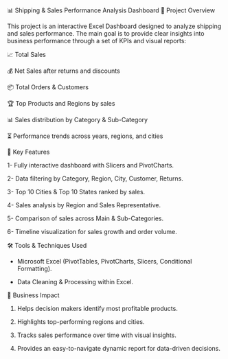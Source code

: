 📊 Shipping & Sales Performance Analysis Dashboard
📝 Project Overview

This project is an interactive Excel Dashboard designed to analyze shipping and sales performance.
The main goal is to provide clear insights into business performance through a set of KPIs and visual reports:

📈 Total Sales

💰 Net Sales after returns and discounts

📦 Total Orders & Customers

🏆 Top Products and Regions by sales

📊 Sales distribution by Category & Sub-Category

⏳ Performance trends across years, regions, and cities

🚀 Key Features

1- Fully interactive dashboard with Slicers and PivotCharts.

2- Data filtering by Category, Region, City, Customer, Returns.

3- Top 10 Cities & Top 10 States ranked by sales.

4- Sales analysis by Region and Sales Representative.

5- Comparison of sales across Main & Sub-Categories.

6- Timeline visualization for sales growth and order volume.

🛠️ Tools & Techniques Used

- Microsoft Excel (PivotTables, PivotCharts, Slicers, Conditional Formatting).

- Data Cleaning & Processing within Excel.

🎯 Business Impact

1. Helps decision makers identify most profitable products.

2. Highlights top-performing regions and cities.

3. Tracks sales performance over time with visual insights.

4. Provides an easy-to-navigate dynamic report for data-driven decisions.
